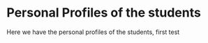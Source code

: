 Personal Profiles of the students
=================================

Here we have the personal profiles of the students, first test
